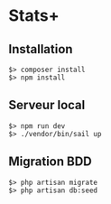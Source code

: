 # Stats+

## Installation

```
$> composer install
$> npm install
```

## Serveur local

```
$> npm run dev
$> ./vendor/bin/sail up
```

## Migration BDD

```
$> php artisan migrate
$> php artisan db:seed
```